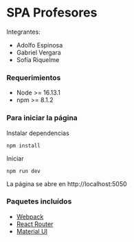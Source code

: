 # SPA Profesores
Integrantes:
- Adolfo Espinosa
- Gabriel Vergara
- Sofía Riquelme

### Requerimientos
- Node >= 16.13.1
- npm >= 8.1.2

### Para iniciar la página

Instalar dependencias

```
npm install
```

Iniciar

```
npm run dev
```

La página se abre en http://localhost:5050

### Paquetes incluídos
- [Webpack](https://webpack.js.org/)
- [React Router](https://reactrouter.com/en/main)
- [Material UI](https://mui.com/material-ui/getting-started/usage/)
